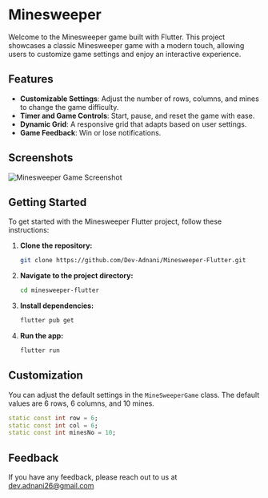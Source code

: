 # Minesweeper

Welcome to the Minesweeper game built with Flutter. This project showcases a classic Minesweeper game with a modern touch, allowing users to customize game settings and enjoy an interactive experience.

## Features

- **Customizable Settings**: Adjust the number of rows, columns, and mines to change the game difficulty.
- **Timer and Game Controls**: Start, pause, and reset the game with ease.
- **Dynamic Grid**: A responsive grid that adapts based on user settings.
- **Game Feedback**: Win or lose notifications.

## Screenshots

![Minesweeper Game Screenshot](https://i.imgur.com/Lceb8mf.png)

## Getting Started

To get started with the Minesweeper Flutter project, follow these instructions:

1. **Clone the repository:**

    ```bash
    git clone https://github.com/Dev-Adnani/Minesweeper-Flutter.git
    ```

2. **Navigate to the project directory:**

    ```bash
    cd minesweeper-flutter
    ```

3. **Install dependencies:**

    ```bash
    flutter pub get
    ```

4. **Run the app:**

    ```bash
    flutter run
    ```

## Customization

You can adjust the default settings in the `MineSweeperGame` class. The default values are 6 rows, 6 columns, and 10 mines.

```dart
static const int row = 6;
static const int col = 6;
static const int minesNo = 10;
```


## Feedback
If you have any feedback, please reach out to us at dev.adnani26@gmail.com
